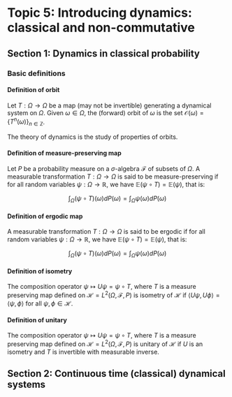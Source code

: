 # Topic 5: Introducing dynamics: classical and non-commutative

## Section 1: Dynamics in classical probability

### Basic definitions

#### Definition of orbit

Let $T:\Omega\to\Omega$ be a map (may not be invertible) generating a dynamical system on $\Omega$. Given $\omega\in \Omega$, the (forward) orbit of $\omega$ is the set $\mathscr{O}(\omega)=\{T^n(\omega)\}_{n\in\mathbb{Z}}$.

The theory of dynamics is the study of properties of orbits.

#### Definition of measure-preserving map

Let $P$ be a probability measure on a $\sigma$-algebra $\mathscr{F}$ of subsets of $\Omega$. A measurable transformation $T:\Omega\to\Omega$ is said to be measure-preserving if for all random variables $\psi:\Omega\to\mathbb{R}$, we have $\mathbb{E}(\psi\circ T)=\mathbb{E}(\psi)$, that is:

$$
\int_\Omega (\psi\circ T)(\omega)dP(\omega)=\int_\Omega \psi(\omega)dP(\omega)
$$

#### Definition of ergodic map

A measurable transformation $T:\Omega\to\Omega$ is said to be ergodic if for all random variables $\psi:\Omega\to\mathbb{R}$, we have $\mathbb{E}(\psi\circ T)=\mathbb{E}(\psi)$, that is:

$$
\int_\Omega (\psi\circ T)(\omega)dP(\omega)=\int_\Omega \psi(\omega)dP(\omega)
$$

#### Definition of isometry

The composition operator $\psi\mapsto U\psi=\psi\circ T$, where $T$ is a measure preserving map defined on $\mathscr{H}=L^2(\Omega,\mathscr{F},P)$ is isometry of $\mathscr{H}$ if $\langle U\psi,U\phi\rangle=\langle\psi,\phi\rangle$ for all $\psi,\phi\in\mathscr{H}$.

#### Definition of unitary

The composition operator $\psi\mapsto U\psi=\psi\circ T$, where $T$ is a measure preserving map defined on $\mathscr{H}=L^2(\Omega,\mathscr{F},P)$ is unitary of $\mathscr{H}$ if $U$ is an isometry and $T$ is invertible with measurable inverse.

## Section 2: Continuous time (classical) dynamical systems